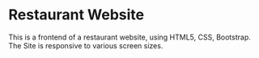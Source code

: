 # Restaurant Website
This is a frontend of a restaurant website, using HTML5, CSS, Bootstrap.
The Site is responsive to various screen sizes.

